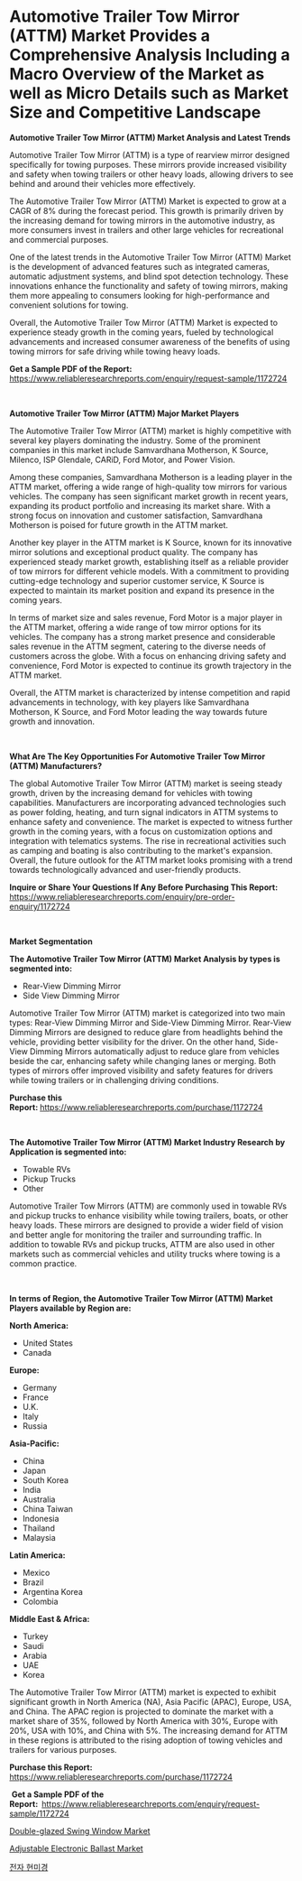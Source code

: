 <p><h1>Automotive Trailer Tow Mirror (ATTM) Market Provides a Comprehensive Analysis Including a Macro Overview of the Market as well as Micro Details such as Market Size and Competitive Landscape</h1></p><p><strong>Automotive Trailer Tow Mirror (ATTM) Market Analysis and Latest Trends</strong></p>
<p><p>Automotive Trailer Tow Mirror (ATTM) is a type of rearview mirror designed specifically for towing purposes. These mirrors provide increased visibility and safety when towing trailers or other heavy loads, allowing drivers to see behind and around their vehicles more effectively.</p><p>The Automotive Trailer Tow Mirror (ATTM) Market is expected to grow at a CAGR of 8% during the forecast period. This growth is primarily driven by the increasing demand for towing mirrors in the automotive industry, as more consumers invest in trailers and other large vehicles for recreational and commercial purposes.</p><p>One of the latest trends in the Automotive Trailer Tow Mirror (ATTM) Market is the development of advanced features such as integrated cameras, automatic adjustment systems, and blind spot detection technology. These innovations enhance the functionality and safety of towing mirrors, making them more appealing to consumers looking for high-performance and convenient solutions for towing.</p><p>Overall, the Automotive Trailer Tow Mirror (ATTM) Market is expected to experience steady growth in the coming years, fueled by technological advancements and increased consumer awareness of the benefits of using towing mirrors for safe driving while towing heavy loads.</p></p>
<p><strong>Get a Sample PDF of the Report:&nbsp;</strong> <a href="https://www.reliableresearchreports.com/enquiry/request-sample/1172724">https://www.reliableresearchreports.com/enquiry/request-sample/1172724</a></p>
<p>&nbsp;</p>
<p><strong>Automotive Trailer Tow Mirror (ATTM) Major Market Players</strong></p>
<p><p>The Automotive Trailer Tow Mirror (ATTM) market is highly competitive with several key players dominating the industry. Some of the prominent companies in this market include Samvardhana Motherson, K Source, Milenco, ISP Glendale, CARiD, Ford Motor, and Power Vision.</p><p>Among these companies, Samvardhana Motherson is a leading player in the ATTM market, offering a wide range of high-quality tow mirrors for various vehicles. The company has seen significant market growth in recent years, expanding its product portfolio and increasing its market share. With a strong focus on innovation and customer satisfaction, Samvardhana Motherson is poised for future growth in the ATTM market.</p><p>Another key player in the ATTM market is K Source, known for its innovative mirror solutions and exceptional product quality. The company has experienced steady market growth, establishing itself as a reliable provider of tow mirrors for different vehicle models. With a commitment to providing cutting-edge technology and superior customer service, K Source is expected to maintain its market position and expand its presence in the coming years.</p><p>In terms of market size and sales revenue, Ford Motor is a major player in the ATTM market, offering a wide range of tow mirror options for its vehicles. The company has a strong market presence and considerable sales revenue in the ATTM segment, catering to the diverse needs of customers across the globe. With a focus on enhancing driving safety and convenience, Ford Motor is expected to continue its growth trajectory in the ATTM market.</p><p>Overall, the ATTM market is characterized by intense competition and rapid advancements in technology, with key players like Samvardhana Motherson, K Source, and Ford Motor leading the way towards future growth and innovation.</p></p>
<p>&nbsp;</p>
<p><strong>What Are The Key Opportunities For Automotive Trailer Tow Mirror (ATTM) Manufacturers?</strong></p>
<p><p>The global Automotive Trailer Tow Mirror (ATTM) market is seeing steady growth, driven by the increasing demand for vehicles with towing capabilities. Manufacturers are incorporating advanced technologies such as power folding, heating, and turn signal indicators in ATTM systems to enhance safety and convenience. The market is expected to witness further growth in the coming years, with a focus on customization options and integration with telematics systems. The rise in recreational activities such as camping and boating is also contributing to the market's expansion. Overall, the future outlook for the ATTM market looks promising with a trend towards technologically advanced and user-friendly products.</p></p>
<p><strong>Inquire or Share Your Questions If Any Before Purchasing This Report:</strong> <a href="https://www.reliableresearchreports.com/enquiry/pre-order-enquiry/1172724">https://www.reliableresearchreports.com/enquiry/pre-order-enquiry/1172724</a></p>
<p>&nbsp;</p>
<p><strong>Market Segmentation</strong></p>
<p><strong>The Automotive Trailer Tow Mirror (ATTM) Market Analysis by types is segmented into:</strong></p>
<p><ul><li>Rear-View Dimming Mirror</li><li>Side View Dimming Mirror</li></ul></p>
<p><p>Automotive Trailer Tow Mirror (ATTM) market is categorized into two main types: Rear-View Dimming Mirror and Side-View Dimming Mirror. Rear-View Dimming Mirrors are designed to reduce glare from headlights behind the vehicle, providing better visibility for the driver. On the other hand, Side-View Dimming Mirrors automatically adjust to reduce glare from vehicles beside the car, enhancing safety while changing lanes or merging. Both types of mirrors offer improved visibility and safety features for drivers while towing trailers or in challenging driving conditions.</p></p>
<p><strong>Purchase this Report:&nbsp;</strong><a href="https://www.reliableresearchreports.com/purchase/1172724">https://www.reliableresearchreports.com/purchase/1172724</a></p>
<p>&nbsp;</p>
<p><strong>The Automotive Trailer Tow Mirror (ATTM) Market Industry Research by Application is segmented into:</strong></p>
<p><ul><li>Towable RVs</li><li>Pickup Trucks</li><li>Other</li></ul></p>
<p><p>Automotive Trailer Tow Mirrors (ATTM) are commonly used in towable RVs and pickup trucks to enhance visibility while towing trailers, boats, or other heavy loads. These mirrors are designed to provide a wider field of vision and better angle for monitoring the trailer and surrounding traffic. In addition to towable RVs and pickup trucks, ATTM are also used in other markets such as commercial vehicles and utility trucks where towing is a common practice.</p></p>
<p>&nbsp;</p>
<p><strong>In terms of Region, the Automotive Trailer Tow Mirror (ATTM) Market Players available by Region are:</strong></p>
<p>
    <p> <strong> North America: </strong>
        <ul>
            <li>United States</li>
            <li>Canada</li>
        </ul>
        </p> 
    <p> <strong> Europe: </strong>
        <ul>
            <li>Germany</li>
            <li>France</li>
            <li>U.K.</li>
            <li>Italy</li>
            <li>Russia</li>
        </ul>
        </p> 
    <p> <strong> Asia-Pacific: </strong>
        <ul>
            <li>China</li>
            <li>Japan</li>
            <li>South Korea</li>
            <li>India</li>
            <li>Australia</li>
            <li>China Taiwan</li>
            <li>Indonesia</li>
            <li>Thailand</li>
            <li>Malaysia</li>
        </ul>
        </p> 
    <p> <strong> Latin America: </strong>
        <ul>
            <li>Mexico</li>
            <li>Brazil</li>
            <li>Argentina Korea</li>
            <li>Colombia</li>
        </ul>
        </p> 
    <p> <strong> Middle East & Africa: </strong>
        <ul>
            <li>Turkey</li>
            <li>Saudi</li>
            <li>Arabia</li>
            <li>UAE</li>
            <li>Korea</li>
        </ul>
    </p>
    </p>
<p><p>The Automotive Trailer Tow Mirror (ATTM) market is expected to exhibit significant growth in North America (NA), Asia Pacific (APAC), Europe, USA, and China. The APAC region is projected to dominate the market with a market share of 35%, followed by North America with 30%, Europe with 20%, USA with 10%, and China with 5%. The increasing demand for ATTM in these regions is attributed to the rising adoption of towing vehicles and trailers for various purposes.</p></p>
<p><strong>Purchase this Report: </strong><a href="https://www.reliableresearchreports.com/purchase/1172724">https://www.reliableresearchreports.com/purchase/1172724</a></p>
<p>&nbsp;<strong>Get a Sample PDF of the Report:&nbsp;&nbsp;</strong><a href="https://www.reliableresearchreports.com/enquiry/request-sample/1172724">https://www.reliableresearchreports.com/enquiry/request-sample/1172724</a></p>
<p><strong></strong></p>
<p><p><a href="https://view.publitas.com/reportprime-1/double-glazed-swing-window-market-with-the-goal-of-estimating-the-market-size-and-future-growth-potential-of-various-market-segments-based-on-component-applications-end-user-and-region/">Double-glazed Swing Window Market</a></p><p><a href="https://view.publitas.com/reportprime-1/adjustable-electronic-ballast-market-size-growth-and-forecast-from-2023-2030/">Adjustable Electronic Ballast Market</a></p><p><a href="https://medium.com/@codykrris446578/%EC%A0%84%EC%9E%90-%ED%98%84%EB%AF%B8%EA%B2%BD-%EC%8B%9C%EC%9E%A5-%EC%8B%9C%EC%9E%A5-%EC%A0%90%EC%9C%A0%EC%9C%A8-%EC%8B%9C%EC%9E%A5-%EB%8F%99%ED%96%A5-%EB%B0%8F-%EB%AF%B8%EB%9E%98-%EC%84%B1%EC%9E%A5-%ED%83%90%EC%83%89-be6ecebeaf98">전자 현미경</a></p></p>